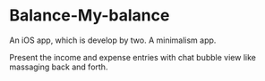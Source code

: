 # Balance-My-balance
An iOS app, which is develop by two. A minimalism app.

Present the income and expense entries with chat bubble view like massaging back and forth.
